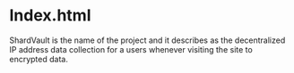 # Index.html
ShardVault is the name of the project and it describes as the decentralized IP address data collection for a users whenever visiting the site  to encrypted data.
